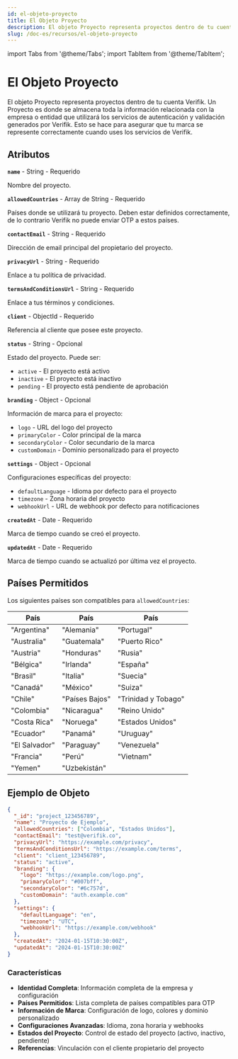 ```yaml
---
id: el-objeto-proyecto
title: El Objeto Proyecto
description: El objeto Proyecto representa proyectos dentro de tu cuenta Verifik
slug: /doc-es/recursos/el-objeto-proyecto
---
```


import Tabs from '@theme/Tabs';
import TabItem from '@theme/TabItem';

# El Objeto Proyecto

El objeto Proyecto representa proyectos dentro de tu cuenta Verifik. Un Proyecto es donde se almacena toda la información relacionada con la empresa o entidad que utilizará los servicios de autenticación y validación generados por Verifik. Esto se hace para asegurar que tu marca se represente correctamente cuando uses los servicios de Verifik.

## Atributos

**`name`** - String - Requerido

Nombre del proyecto.

**`allowedCountries`** - Array de String - Requerido

Países donde se utilizará tu proyecto. Deben estar definidos correctamente, de lo contrario Verifik no puede enviar OTP a estos países.

**`contactEmail`** - String - Requerido

Dirección de email principal del propietario del proyecto.

**`privacyUrl`** - String - Requerido

Enlace a tu política de privacidad.

**`termsAndConditionsUrl`** - String - Requerido

Enlace a tus términos y condiciones.

**`client`** - ObjectId - Requerido

Referencia al cliente que posee este proyecto.

**`status`** - String - Opcional

Estado del proyecto. Puede ser:

* `active` - El proyecto está activo
* `inactive` - El proyecto está inactivo
* `pending` - El proyecto está pendiente de aprobación

**`branding`** - Object - Opcional

Información de marca para el proyecto:

* `logo` - URL del logo del proyecto
* `primaryColor` - Color principal de la marca
* `secondaryColor` - Color secundario de la marca
* `customDomain` - Dominio personalizado para el proyecto

**`settings`** - Object - Opcional

Configuraciones específicas del proyecto:

* `defaultLanguage` - Idioma por defecto para el proyecto
* `timezone` - Zona horaria del proyecto
* `webhookUrl` - URL de webhook por defecto para notificaciones

**`createdAt`** - Date - Requerido

Marca de tiempo cuando se creó el proyecto.

**`updatedAt`** - Date - Requerido

Marca de tiempo cuando se actualizó por última vez el proyecto.

## Países Permitidos

Los siguientes países son compatibles para `allowedCountries`:

| País | País | País |
|------|------|------|
| "Argentina" | "Alemania" | "Portugal" |
| "Australia" | "Guatemala" | "Puerto Rico" |
| "Austria" | "Honduras" | "Rusia" |
| "Bélgica" | "Irlanda" | "España" |
| "Brasil" | "Italia" | "Suecia" |
| "Canadá" | "México" | "Suiza" |
| "Chile" | "Países Bajos" | "Trinidad y Tobago" |
| "Colombia" | "Nicaragua" | "Reino Unido" |
| "Costa Rica" | "Noruega" | "Estados Unidos" |
| "Ecuador" | "Panamá" | "Uruguay" |
| "El Salvador" | "Paraguay" | "Venezuela" |
| "Francia" | "Perú" | "Vietnam" |
| "Yemen" | "Uzbekistán" | |

## Ejemplo de Objeto

```json
{
  "_id": "project_123456789",
  "name": "Proyecto de Ejemplo",
  "allowedCountries": ["Colombia", "Estados Unidos"],
  "contactEmail": "test@verifik.co",
  "privacyUrl": "https://example.com/privacy",
  "termsAndConditionsUrl": "https://example.com/terms",
  "client": "client_123456789",
  "status": "active",
  "branding": {
    "logo": "https://example.com/logo.png",
    "primaryColor": "#007bff",
    "secondaryColor": "#6c757d",
    "customDomain": "auth.example.com"
  },
  "settings": {
    "defaultLanguage": "en",
    "timezone": "UTC",
    "webhookUrl": "https://example.com/webhook"
  },
  "createdAt": "2024-01-15T10:30:00Z",
  "updatedAt": "2024-01-15T10:30:00Z"
}
```

### Características

- **Identidad Completa**: Información completa de la empresa y configuración
- **Países Permitidos**: Lista completa de países compatibles para OTP
- **Información de Marca**: Configuración de logo, colores y dominio personalizado
- **Configuraciones Avanzadas**: Idioma, zona horaria y webhooks
- **Estados del Proyecto**: Control de estado del proyecto (activo, inactivo, pendiente)
- **Referencias**: Vinculación con el cliente propietario del proyecto
